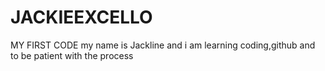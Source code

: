 # JACKIEEXCELLO
MY FIRST CODE
my name is Jackline and i am learning coding,github and to be patient with the process
